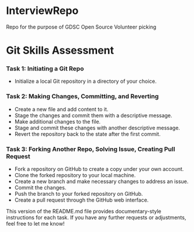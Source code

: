 # InterviewRepo
Repo for the purpose of GDSC Open Source Volunteer picking

# Git Skills Assessment

### Task 1: Initiating a Git Repo
- Initialize a local Git repository in a directory of your choice.

### Task 2: Making Changes, Committing, and Reverting
- Create a new file and add content to it.
- Stage the changes and commit them with a descriptive message.
- Make additional changes to the file.
- Stage and commit these changes with another descriptive message.
- Revert the repository back to the state after the first commit.


### Task 3: Forking Another Repo, Solving Issue, Creating Pull Request
- Fork a repository on GitHub to create a copy under your own account.
- Clone the forked repository to your local machine.
- Create a new branch and make necessary changes to address an issue.
- Commit the changes.
- Push the branch to your forked repository on GitHub.
- Create a pull request through the GitHub web interface.


This version of the README.md file provides documentary-style instructions for each task. If you have any further requests or adjustments, feel free to let me know!
